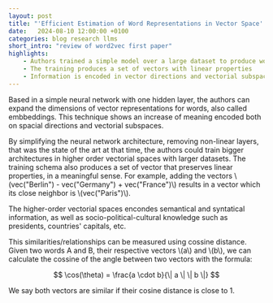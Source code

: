 ```yaml
---
layout: post
title: "'Efficient Estimation of Word Representations in Vector Space' Reviewed" 
date:   2024-08-10 12:00:00 +0100
categories: blog research llms 
short_intro: "review of word2vec first paper"
highlights:
    - Authors trained a simple model over a large dataset to produce word embeddings in a vectorial space 
    - The training produces a set of vectors with linear properties
    - Information is encoded in vector directions and vectorial subspaces 
---
```


Based in a simple neural network with one hidden layer, the authors can 
expand the dimensions of vector representations for words, also called 
embbeddings. 
This technique shows an increase of meaning encoded both on spacial directions 
and vectorial subspaces.

By simplifying the neural network architecture, removing non-linear layers,
that was the state of the art at that time, the authors could train bigger 
architectures in higher order vectorial spaces with larger datasets. The 
training schema also produces a set of vector that preserves linear properties, 
in a meaningful sense. For example, adding the vectors 
\\(vec("Berlin") - vec("Germany") + vec("France")\\)  results in a vector which its
close neighbor is \\(vec("Paris")\\).

The higher-order vectorial spaces encondes semantical and syntatical information,
as well as socio-political-cultural knowledge such as presidents, countries' 
capitals, etc.

This similarities/relationships can be measured using cossine distance. Given
two words A and B, their respective vectors \\(a\\) and \\(b\\), we can calculate
the cossine of the angle between two vectors with the formula:

$$ \cos(\theta) = \frac{a \cdot b}{\| a \| \| b \|} $$

We say both vectors are similar if their cosine distance is close to 1. 
